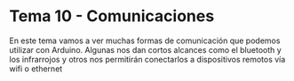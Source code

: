 # Tema 10 - Comunicaciones

En este tema vamos a ver muchas formas de comunicación que podemos utilizar con Arduino. Algunas nos dan cortos alcances como el bluetooth y los infrarrojos y otros nos permitirán conectarlos a dispositivos remotos vía wifi o ethernet
